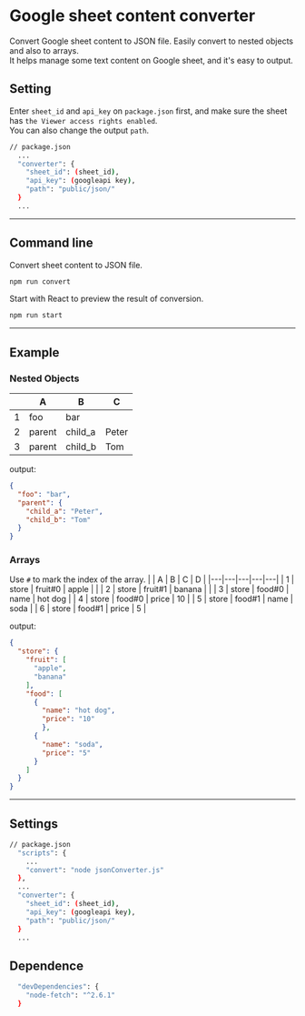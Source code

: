 # Google sheet content converter
Convert Google sheet content to JSON file. Easily convert to nested objects and also to arrays.<br />
It helps manage some text content on Google sheet, and it's easy to output.

## Setting
Enter `sheet_id` and `api_key` on `package.json` first, and make sure the sheet has `the Viewer access rights enabled`.<br />
You can also change the output `path`.
```sh
// package.json
  ...
  "converter": {
    "sheet_id": (sheet_id),
    "api_key": (googleapi key),
    "path": "public/json/"
  }
  ...
```
---
## Command line
Convert sheet content to JSON file.
```sh
npm run convert
```
Start with React to preview the result of conversion.
```sh
npm run start
```
---
## Example
### Nested Objects
|   | A | B | C |
|---|---|---|---|
| 1 | foo | bar |  |
| 2 | parent | child_a | Peter |
| 3 | parent | child_b | Tom |

output:
```json
{
  "foo": "bar",
  "parent": {
    "child_a": "Peter",
    "child_b": "Tom"
  }
}
```

### Arrays
Use `#` to mark the index of the array.
|   | A | B | C | D |
|---|---|---|---|---|
| 1 | store | fruit#0 | apple |  |
| 2 | store | fruit#1 | banana |  |
| 3 | store | food#0 | name | hot dog |
| 4 | store | food#0 | price | 10 |
| 5 | store | food#1 | name | soda |
| 6 | store | food#1 | price | 5 |

output:
```json
{
  "store": {
    "fruit": [
      "apple",
      "banana"
    ],
    "food": [
      {
        "name": "hot dog",
        "price": "10"
        },
      {
        "name": "soda",
        "price": "5"
      }
    ]
  }
}
```
---
## Settings
```sh
// package.json
  "scripts": {
    ...
    "convert": "node jsonConverter.js"
  },
  ...
  "converter": {
    "sheet_id": (sheet_id),
    "api_key": (googleapi key),
    "path": "public/json/"
  }
  ...
```

## Dependence
```sh
  "devDependencies": {
    "node-fetch": "^2.6.1"
  }
```